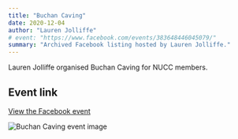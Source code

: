 ```yaml
---
title: "Buchan Caving"
date: 2020-12-04
author: "Lauren Jolliffe"
# event: "https://www.facebook.com/events/383648446045079/"
summary: "Archived Facebook listing hosted by Lauren Jolliffe."
---
```

Lauren Jolliffe organised Buchan Caving for NUCC members.

## Event link

[View the Facebook event](https://www.facebook.com/events/383648446045079/)

![Buchan Caving event image](/trip/event-images/20201204_buchan_caving.jpg)
